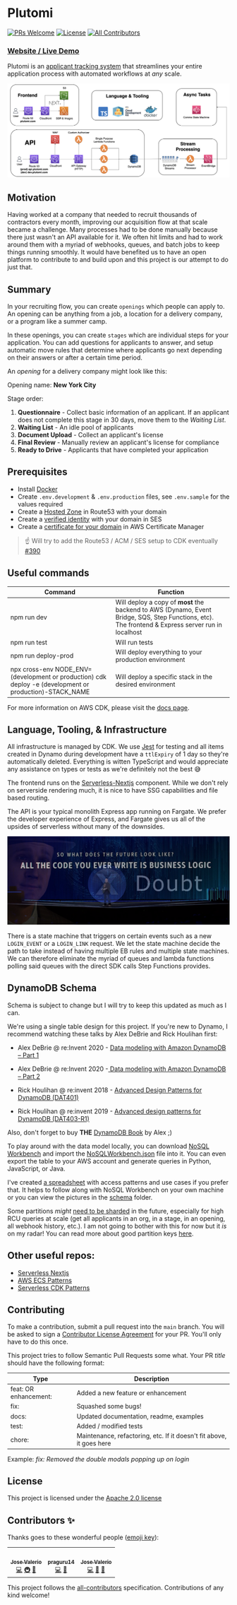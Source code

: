 # Plutomi

[![PRs Welcome](https://img.shields.io/badge/PRs-welcome-brightgreen.svg?style=flat-square)](http://makeapullrequest.com)
[![License](https://img.shields.io/github/license/plutomi/plutomi?style=flat-square)](#)
[![All Contributors](https://img.shields.io/badge/all_contributors-3-blue.svg?style=flat-square)](#contributors-)

### [Website / Live Demo](https://plutomi.com)

Plutomi is an [applicant tracking system](https://en.wikipedia.org/wiki/Applicant_tracking_system) that streamlines your entire application process with automated workflows at _any_ scale.

![infra](images/infra.png)

## Motivation

Having worked at a company that needed to recruit thousands of contractors every month, improving our acquisition flow at that scale became a challenge. Many processes had to be done manually because there just wasn't an API available for it. We often hit limits and had to work around them with a myriad of webhooks, queues, and batch jobs to keep things running smoothly. It would have benefited us to have an open platform to contribute to and build upon and this project is our attempt to do just that.

## Summary

In your recruiting flow, you can create `openings` which people can apply to. An opening can be anything from a job, a location for a delivery company, or a program like a summer camp.

In these openings, you can create `stages` which are individual steps for your application. You can add questions for applicants to answer, and setup automatic move rules that determine where applicants go next depending on their answers or after a certain time period.

An _opening_ for a delivery company might look like this:

Opening name: **New York City**

Stage order:

1. **Questionnaire** - Collect basic information of an applicant. If an applicant does not complete this stage in 30 days, move them to the _Waiting List_.
2. **Waiting List** - An idle pool of applicants
3. **Document Upload** - Collect an applicant's license
4. **Final Review** - Manually review an applicant's license for compliance
5. **Ready to Drive** - Applicants that have completed your application

## Prerequisites

- Install [Docker](https://docs.docker.com/get-docker/)
- Create `.env.development` & `.env.production` files, see `.env.sample` for the values required
- Create a [Hosted Zone](https://docs.aws.amazon.com/Route53/latest/DeveloperGuide/CreatingHostedZone.html) in Route53 with your domain
- Create a [verified identity](https://docs.aws.amazon.com/ses/latest/DeveloperGuide/verify-domain-procedure.html) with your domain in SES
- Create a [certificate for your domain](https://docs.aws.amazon.com/acm/latest/userguide/gs-acm-request-public.html#request-public-console) in AWS Certificate Manager

> :point_up: Will try to add the Route53 / ACM / SES setup to CDK eventually [#390](https://github.com/plutomi/plutomi/issues/390)

## Useful commands

| Command                                                                                                 | Function                                                                                                                                           |
| ------------------------------------------------------------------------------------------------------- | -------------------------------------------------------------------------------------------------------------------------------------------------- |
| npm run dev                                                                                             | Will deploy a copy of **most** the backend to AWS (Dynamo, Event Bridge, SQS, Step Functions, etc). The frontend & Express server run in localhost |
| npm run test                                                                                            | Will run tests                                                                                                                                     |
| npm run deploy-prod                                                                                     | Will deploy everything to your production environment                                                                                              |
| npx cross-env NODE_ENV=(development or production) cdk deploy -e (development or production)-STACK_NAME | Will deploy a specific stack in the desired environment                                                                                            |

For more information on AWS CDK, please visit the [docs page](https://docs.aws.amazon.com/cdk/latest/guide/cli.html).

## Language, Tooling, & Infrastructure

All infrastructure is managed by CDK. We use [Jest](https://jestjs.io/) for testing and all items created in Dynamo during development have a `ttlExpiry` of 1 day so they're automatically deleted. Everything is witten TypeScript and would appreciate any assistance on types or tests as we're definitely not the best :sweat_smile:

The frontend runs on the [Serverless-Nextjs](https://github.com/serverless-Nextjs/serverless-next.js) component. While we don't rely on serverside rendering much, it is nice to have SSG capabilities and file based routing.

The API is your typical monolith Express app running on Fargate. We prefer the developer experience of Express, and Fargate gives us all of the upsides of serverless without many of the downsides.

![werner](images/werner.png)

There is a state machine that triggers on certain events such as a new `LOGIN_EVENT` or a `LOGIN_LINK` request. We let the state machine decide the path to take instead of having multiple EB rules and multiple state machines. We can therefore eliminate the myriad of queues and lambda functions polling said queues with the direct SDK calls Step Functions provides.

## DynamoDB Schema

Schema is subject to change but I will try to keep this updated as much as I can.

We're using a single table design for this project. If you're new to Dynamo, I recommend watching these talks by Alex DeBrie and Rick Houlihan first:

- Alex DeBrie @ re:Invent 2020 - [Data modeling with Amazon DynamoDB – Part 1](https://www.youtube.com/watch?v=fiP2e-g-r4g)
- Alex DeBrie @ re:Invent 2020 -[ Data modeling with Amazon DynamoDB – Part 2](https://www.youtube.com/watch?v=0uLF1tjI_BI)

- Rick Houlihan @ re:invent 2018 - [Advanced Design Patterns for DynamoDB (DAT401)](https://www.youtube.com/watch?v=HaEPXoXVf2k)
- Rick Houlihan @ re:invent 2019 - [Advanced design patterns for DynamoDB (DAT403-R1)](https://www.youtube.com/watch?v=6yqfmXiZTlM)

Also, don't forget to buy **THE** [DynamoDB Book](https://www.dynamodbbook.com/) by Alex ;)

To play around with the data model locally, you can download [NoSQL Workbench](https://docs.aws.amazon.com/amazondynamodb/latest/developerguide/workbench.settingup.html) and import the [NoSQLWorkbench.json](schema/NoSQLWorkbench.json) file into it. You can even export the table to your AWS account and generate queries in Python, JavaScript, or Java.

I've created [a spreadsheet](https://docs.google.com/spreadsheets/d/1KZMJt0X2J0s1v8_jz6JC7aiiwYW8qVV9pKWobQ5012Y/edit?usp=sharing) with access patterns and use cases if you prefer that. It helps to follow along with NoSQL Workbench on your own machine or you can view the pictures in the [schema](./schema) folder.

Some partitions _might_ [need to be sharded](https://youtu.be/6yqfmXiZTlM?t=884) in the future, especially for high RCU queries at scale (get all applicants in an org, in a stage, in an opening, all webhook history, etc.). I am not going to bother with this for now but it _is_ on my radar! You can read more about good partition keys [here](https://aws.amazon.com/blogs/database/choosing-the-right-dynamodb-partition-key/).

## Other useful repos:

- [Serverless Nextjs](https://github.com/serverless-nextjs/serverless-next.js)
- [AWS ECS Patterns](https://github.com/aws/aws-cdk/tree/master/packages/%40aws-cdk/aws-ecs-patterns)
- [Serverless CDK Patterns](https://github.com/cdk-patterns/serverless)

## Contributing

To make a contribution, submit a pull request into the `main` branch. You will be asked to sign a [Contributor License Agreement](https://en.wikipedia.org/wiki/Contributor_License_Agreement) for your PR. You'll only have to do this once.

This project tries to follow Semantic Pull Requests some what.
Your PR _title_ should have the following format:

| Type                  | Description                                                          |
| --------------------- | -------------------------------------------------------------------- |
| feat: OR enhancement: | Added a new feature or enhancement                                   |
| fix:                  | Squashed some bugs!                                                  |
| docs:                 | Updated documentation, readme, examples                              |
| test:                 | Added / modified tests                                               |
| chore:                | Maintenance, refactoring, etc. If it doesn't fit above, it goes here |

Example: _fix: Removed the double modals popping up on login_

## License

This project is licensed under the [Apache 2.0 license](LICENSE)

## Contributors ✨

Thanks goes to these wonderful people ([emoji key](https://allcontributors.org/docs/en/emoji-key)):

<!-- ALL-CONTRIBUTORS-LIST:START - Do not remove or modify this section -->
<!-- prettier-ignore-start -->
<!-- markdownlint-disable -->
<table>
  <tr>
    <td align="center"><a href="https://github.com/joswayski"><img src="https://avatars.githubusercontent.com/u/22891173?v=4?s=100" width="100px;" alt=""/><br /><sub><b>Jose Valerio</b></sub></a><br /><a href="https://github.com/plutomi/plutomi/commits?author=joswayski" title="Code">💻</a> <a href="#infra-joswayski" title="Infrastructure (Hosting, Build-Tools, etc)">🚇</a> <a href="#maintenance-joswayski" title="Maintenance">🚧</a></td>
    <td align="center"><a href="https://github.com/praguru14"><img src="https://avatars.githubusercontent.com/u/48213609?v=4?s=100" width="100px;" alt=""/><br /><sub><b>praguru14</b></sub></a><br /><a href="https://github.com/plutomi/plutomi/commits?author=praguru14" title="Code">💻</a> <a href="#maintenance-praguru14" title="Maintenance">🚧</a></td>
    <td align="center"><a href="https://github.com/mazupicua"><img src="https://avatars.githubusercontent.com/u/37680756?v=4?s=100" width="100px;" alt=""/><br /><sub><b>Jose Valerio</b></sub></a><br /><a href="https://github.com/plutomi/plutomi/commits?author=mazupicua" title="Code">💻</a> <a href="#maintenance-mazupicua" title="Maintenance">🚧</a> <a href="https://github.com/plutomi/plutomi/issues?q=author%3Amazupicua" title="Bug reports">🐛</a></td>
  </tr>
</table>

<!-- markdownlint-restore -->
<!-- prettier-ignore-end -->

<!-- ALL-CONTRIBUTORS-LIST:END -->

This project follows the [all-contributors](https://github.com/all-contributors/all-contributors) specification. Contributions of any kind welcome!
